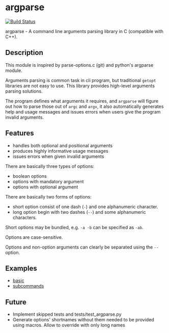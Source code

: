 # argparse

[![Build Status](https://github.com/cofyc/argparse/actions/workflows/ci.yaml/badge.svg?branch=master)](https://github.com/cofyc/argparse/actions/workflows/ci.yaml)

argparse - A command line arguments parsing library in C (compatible with C++).

## Description

This module is inspired by parse-options.c (git) and python's argparse
module.

Arguments parsing is common task in cli program, but traditional `getopt`
libraries are not easy to use. This library provides high-level arguments
parsing solutions.

The program defines what arguments it requires, and `argparse` will figure
out how to parse those out of `argc` and `argv`, it also automatically
generates help and usage messages and issues errors when users give the
program invalid arguments.

## Features

 - handles both optional and positional arguments
 - produces highly informative usage messages
 - issues errors when given invalid arguments

There are basically three types of options:

 - boolean options
 - options with mandatory argument
 - options with optional argument

There are basically two forms of options:

 - short option consist of one dash (`-`) and one alphanumeric character.
 - long option begin with two dashes (`--`) and some alphanumeric characters.

Short options may be bundled, e.g. `-a -b` can be specified as `-ab`.

Options are case-sensitive.

Options and non-option arguments can clearly be separated using the `--` option.

## Examples

- [basic](tests/basic.c)
- [subcommands](tests/subcommands.c)

## Future

- Implement skipped tests and tests/test_argparse.py
- Generate options' shortnames without them needed to be provided using macros. Allow to override with only long names

